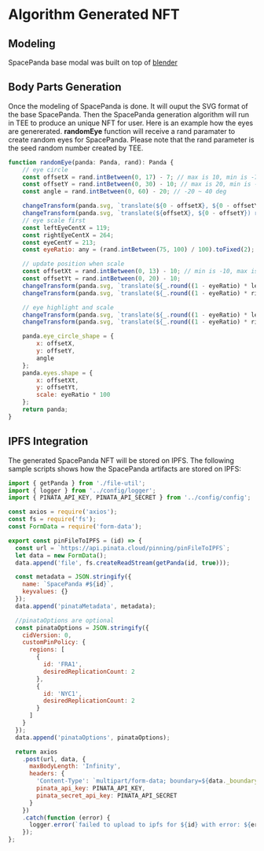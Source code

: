 # Algorithm Generated NFT

## Modeling

SpacePanda base modal was built on top of [blender](https://www.blender.org/)

## Body Parts Generation

Once the modeling of SpacePanda is done. It will ouput the SVG format of the base SpacePanda. Then the SpacePanda generation algorithm will run in TEE to produce an unique NFT for user. Here is an example how the eyes are genererated. **randomEye** function will receive a rand paramater to create random eyes for SpacePanda. Please note that the rand parameter is the seed random number created by TEE.

```javascript
function randomEye(panda: Panda, rand): Panda {
    // eye circle
    const offsetX = rand.intBetween(0, 17) - 7; // max is 10, min is -7
    const offsetY = rand.intBetween(0, 30) - 10; // max is 20, min is -10
    const angle = rand.intBetween(0, 60) - 20; // -20 ~ 40 deg

    changeTransform(panda.svg, `translate(${0 - offsetX}, ${0 - offsetY}) rotate(${angle}, 285 217)`, 'transfer-reye');
    changeTransform(panda.svg, `translate(${offsetX}, ${0 - offsetY}) rotate(${0 - angle}, 96 217)`, 'transfer-leye');
    // eye scale first
    const leftEyeCentX = 119;
    const rightEyeCentX = 264;
    const eyeCentY = 213;
    const eyeRatio: any = (rand.intBetween(75, 100) / 100).toFixed(2);

    // update position when scale
    const offsetXt = rand.intBetween(0, 13) - 10; // min is -10, max is 3
    const offsetYt = rand.intBetween(0, 20) - 10;
    changeTransform(panda.svg, `translate(${_.round((1 - eyeRatio) * leftEyeCentX) + offsetXt}, ${_.round((1 - eyeRatio) * eyeCentY) - offsetYt}) scale(${eyeRatio})`, 'transfer-ltong');
    changeTransform(panda.svg, `translate(${_.round((1 - eyeRatio) * rightEyeCentX) - offsetXt}, ${_.round((1 - eyeRatio) * eyeCentY) - offsetYt}) scale(${eyeRatio})`, 'transfer-rtong');

    // eye highlight and scale
    changeTransform(panda.svg, `translate(${_.round((1 - eyeRatio) * leftEyeCentX) + offsetXt}, ${_.round((1 - eyeRatio) * eyeCentY) - offsetYt}) scale(${eyeRatio})`, 'transfer-ltong-light');
    changeTransform(panda.svg, `translate(${_.round((1 - eyeRatio) * rightEyeCentX) - offsetXt}, ${_.round((1 - eyeRatio) * eyeCentY) - offsetYt}) scale(${eyeRatio})`, 'transfer-rtong-light');

    panda.eye_circle_shape = {
        x: offsetX,
        y: offsetY,
        angle
    };
    panda.eyes.shape = {
        x: offsetXt,
        y: offsetYt,
        scale: eyeRatio * 100
    };
    return panda;
}
```



## IPFS Integration

The generated SpacePanda NFT will be stored on IPFS. The following sample scripts shows how the SpacePanda artifacts are stored on IPFS:

```javascript
import { getPanda } from './file-util';
import { logger } from '../config/logger';
import { PINATA_API_KEY, PINATA_API_SECRET } from '../config/config';

const axios = require('axios');
const fs = require('fs');
const FormData = require('form-data');

export const pinFileToIPFS = (id) => {
  const url = `https://api.pinata.cloud/pinning/pinFileToIPFS`;
  let data = new FormData();
  data.append('file', fs.createReadStream(getPanda(id, true)));

  const metadata = JSON.stringify({
    name: `SpacePanda #${id}`,
    keyvalues: {}
  });
  data.append('pinataMetadata', metadata);

  //pinataOptions are optional
  const pinataOptions = JSON.stringify({
    cidVersion: 0,
    customPinPolicy: {
      regions: [
        {
          id: 'FRA1',
          desiredReplicationCount: 2
        },
        {
          id: 'NYC1',
          desiredReplicationCount: 2
        }
      ]
    }
  });
  data.append('pinataOptions', pinataOptions);

  return axios
    .post(url, data, {
      maxBodyLength: 'Infinity',
      headers: {
        'Content-Type': `multipart/form-data; boundary=${data._boundary}`,
        pinata_api_key: PINATA_API_KEY,
        pinata_secret_api_key: PINATA_API_SECRET
      }
    })
    .catch(function (error) {
      logger.error(`failed to upload to ipfs for ${id} with error: ${error.toString()}`)
    });
};

```

